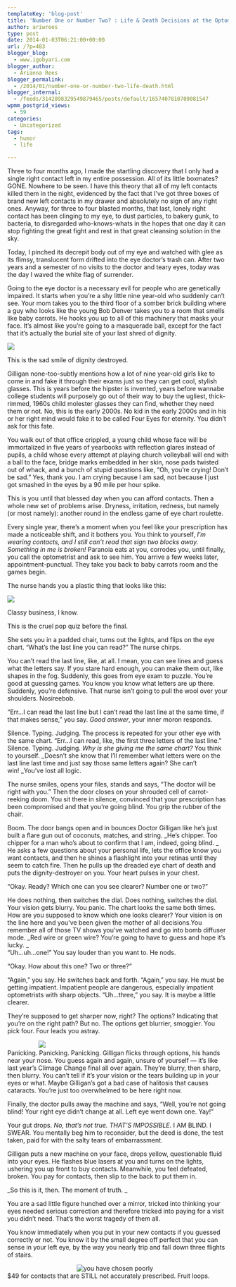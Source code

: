 ```yaml
---
templateKey: 'blog-post'
title: 'Number One or Number Two? : Life & Death Decisions at the Optometrist’s'
author: ariwrees
type: post
date: 2014-01-03T06:21:00+00:00
url: /?p=483
blogger_blog:
  - www.igobyari.com
blogger_author:
  - Arianna Rees
blogger_permalink:
  - /2014/01/number-one-or-number-two-life-death.html
blogger_internal:
  - /feeds/3142898329549879465/posts/default/1657407810709081547
wpmm_postgrid_views:
  - 59
categories:
  - Uncategorized
tags:
  - humor
  - life

---
```

Three to four months ago, I made the startling discovery that I only had a single right contact left in my entire possession. All of its little boxmates? GONE. Nowhere to be seen. I have this theory that all of my left contacts killed them in the night, evidenced by the fact that I’ve got three boxes of brand new left contacts in my drawer and absolutely no sign of any right ones. Anyway, for three to four blasted months, that last, lonely right contact has been clinging to my eye, to dust particles, to bakery gunk, to bacteria, to disregarded who-knows-whats in the hopes that one day it can stop fighting the great fight and rest in that great cleansing solution in the sky.

Today, I pinched its decrepit body out of my eye and watched with glee as its flimsy, translucent form drifted into the eye doctor’s trash can. After two years and a semester of no visits to the doctor and teary eyes, today was the day I waved the white flag of surrender.

Going to the eye doctor is a necessary evil for people who are genetically impaired. It starts when you’re a shy little nine year-old who suddenly can’t see. Your mom takes you to the third floor of a somber brick building where a guy who looks like the young Bob Denver takes you to a room that smells like baby carrots. He hooks you up to all of this machinery that masks your face. It’s almost like you’re going to a masquerade ball, except for the fact that it’s actually the burial site of your last shred of dignity.

[![](https://www.igobyari.com/wp-content/uploads/2014/01/420-woman-eye-examination-vision-insurance.imgcache.rev1333650148427.jpg)](https://www.igobyari.com/wp-content/uploads/2014/01/420-woman-eye-examination-vision-insurance.imgcache.rev1333650148427.jpg)

This is the sad smile of dignity destroyed. 

Gilligan none-too-subtly mentions how a lot of nine year-old girls like to come in and fake it through their exams just so they can get cool, stylish glasses. This is years before the hipster is invented, years before wannabe college students will purposely go out of their way to buy the ugliest, thick-rimmed, 1960s child molester glasses they can find, whether they need them or not. No, this is the early 2000s. No kid in the early 2000s and in his or her right mind would fake it to be called Four Eyes for eternity. You didn’t ask for this fate.

You walk out of that office crippled, a young child whose face will be immortalized in five years of yearbooks with reflection glares instead of pupils, a child whose every attempt at playing church volleyball will end with a ball to the face, bridge marks embedded in her skin, nose pads twisted out of whack, and a bunch of stupid questions like, “Oh, you’re crying! Don’t be sad.” Yes, thank you. I am crying because I am sad, not because I just got smashed in the eyes by a 90 mile per hour spike.

This is you until that blessed day when you can afford contacts. Then a whole new set of problems arise. Dryness, irritation, redness, but namely (or most namely): another round in the endless game of eye chart roulette.

Every single year, there’s a moment when you feel like your prescription has made a noticeable shift, and it bothers you. You think to yourself, _I’m wearing contacts, and I still can’t read that sign two blocks away. Something in me is broken!_ Paranoia eats at you, corrodes you, until finally, you call the optometrist and ask to see him. You arrive a few weeks later, appointment-punctual. They take you back to baby carrots room and the games begin.

The nurse hands you a plastic thing that looks like this:

[![](https://www.igobyari.com/wp-content/uploads/2014/01/eye_pinhole1.jpg)](https://www.igobyari.com/wp-content/uploads/2014/01/eye_pinhole1.jpg)

Classy business, I know. 

This is the cruel pop quiz before the final.

She sets you in a padded chair, turns out the lights, and flips on the eye chart. “What’s the last line you can read?” The nurse chirps.

You can’t read the last line, like, at all. I mean, you can see lines and guess what the letters say. If you stare hard enough, you can make them out, like shapes in the fog. Suddenly, this goes from eye exam to puzzle. You’re good at guessing games. You know you know what letters are up there. Suddenly, you’re defensive. That nurse isn’t going to pull the wool over your shoulders. Nosireebob.

“Err…I can read the last line but I can’t read the last line at the same time, if that makes sense,” you say. _Good answer_, your inner moron responds.

Silence. Typing. Judging. The process is repeated for your other eye with the same chart. “Err…I can read, like, the first three letters of the last line.” Silence. Typing. Judging. _Why is she giving me the same chart?_ You think to yourself. _Doesn’t she know that I’ll remember what letters were on the last line last time and just say those same letters again? She can’t win! _You’ve lost all logic.

The nurse smiles, opens your files, stands and says, “The doctor will be right with you.” Then the door closes on your shrouded cell of carrot-reeking doom. You sit there in silence, convinced that your prescription has been compromised and that you’re going blind. You grip the rubber of the chair.

Boom. The door bangs open and in bounces Doctor Gilligan like he’s just built a flare gun out of coconuts, matches, and string. _He’s chipper. Too chipper for a man who’s about to confirm that I am, indeed, going blind. _  
He asks a few questions about your personal life, lets the office know you want contacts, and then he shines a flashlight into your retinas until they seem to catch fire. Then he pulls up the dreaded eye chart of death and puts the dignity-destroyer on you. Your heart pulses in your chest.

“Okay. Ready? Which one can you see clearer? Number one or two?”

He does nothing, then switches the dial. Does nothing, switches the dial. Your vision gets blurry. You panic. The chart looks the same both times. How are you supposed to know which one looks clearer? Your vision is on the line here and you’ve been given the mother of all decisions.You remember all of those TV shows you’ve watched and go into bomb diffuser mode. _Red wire or green wire? You’re going to have to guess and hope it’s lucky. _  
“Uh…uh…one!” You say louder than you want to. He nods.

“Okay. How about this one? Two or three?”

“Again,” you say. He switches back and forth. “Again,” you say. He must be getting impatient. Impatient people are dangerous, especially impatient optometrists with sharp objects. “Uh…three,” you say. It is maybe a little clearer.

They’re supposed to get sharper now, right? The options? Indicating that you’re on the right path? But no. The options get blurrier, smoggier. You pick four. Four leads you astray.

                  ![](https://www.igobyari.com/wp-content/uploads/2014/01/you-were-the-chosen-one.jpg)  
Panicking. Panicking. Panicking. Gilligan flicks through options, his hands near your nose. You guess again and again, unsure of yourself — it’s like last year’s Climage Change final all over again. They’re blurry, then sharp, then blurry. You can’t tell if it’s your vision or the tears building up in your eyes or what. Maybe Gilligan’s got a bad case of halitosis that causes cataracts. You’re just too overwhelmed to be here right now.

Finally, the doctor pulls away the machine and says, “Well, you’re not going blind! Your right eye didn’t change at all. Left eye went down one. Yay!”

Your gut drops. _No, that’s not true. THAT’S IMPOSSIBLE._ I AM BLIND. I SWEAR. You mentally beg him to reconsider, but the deed is done, the test taken, paid for with the salty tears of embarrassment.

Gilligan puts a new machine on your face, drops yellow, questionable fluid into your eyes. He flashes blue lasers at you and turns on the lights, ushering you up front to buy contacts. Meanwhile, you feel defeated, broken. You pay for contacts, then slip to the back to put them in.

_So this is it, then. The moment of truth. _

You are a sad little figure hunched over a mirror, tricked into thinking your eyes needed serious correction and therefore tricked into paying for a visit you didn’t need. That’s the worst tragedy of them all.

You know immediately when you put in your new contacts if you guessed correctly or not. You know it by the small degree off perfect that you can sense in your left eye, by the way you nearly trip and fall down three flights of stairs.

                                        ![you have chosen poorly](https://www.igobyari.com/wp-content/uploads/2014/01/you-have-chosen-poorly.jpg)  
$49 for contacts that are STILL not accurately prescribed. Fruit loops.